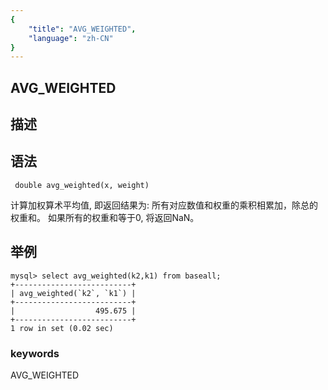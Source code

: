 ```yaml
---
{
    "title": "AVG_WEIGHTED",
    "language": "zh-CN"
}
---
```


## AVG_WEIGHTED
## 描述
## 语法

` double avg_weighted(x, weight)`

计算加权算术平均值, 即返回结果为: 所有对应数值和权重的乘积相累加，除总的权重和。
如果所有的权重和等于0, 将返回NaN。


## 举例

```
mysql> select avg_weighted(k2,k1) from baseall;
+--------------------------+
| avg_weighted(`k2`, `k1`) |
+--------------------------+
|                  495.675 |
+--------------------------+
1 row in set (0.02 sec)

```
### keywords
AVG_WEIGHTED
